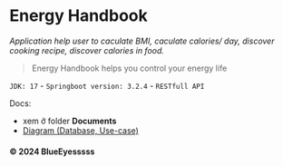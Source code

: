 # Energy Handbook
*Application help user to caculate BMI, caculate calories/ day, discover cooking recipe, discover calories in food.*
> Energy Handbook helps you control your energy life

`JDK: 17` - `Springboot version: 3.2.4` - `RESTfull API`

Docs:

- xem ở folder **Documents**
- [Diagram (Database, Use-case)](https://drive.google.com/file/d/1WSEUqSddjgEpXbB7C4Mat8wIwLcRLXha/view?usp=sharinghttps://app.diagrams.net/#G1WSEUqSddjgEpXbB7C4Mat8wIwLcRLXha#%7B%22pageId%22%3A%22Y9-rezxYtamvbRJHf_T3%22%7D)
#### © 2024 BlueEyesssss